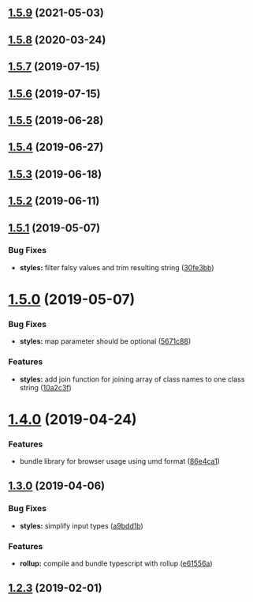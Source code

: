 ## [1.5.9](https://github.com/pascaliske/html-helpers/compare/v1.5.8...v1.5.9) (2021-05-03)



## [1.5.8](https://github.com/pascaliske/html-helpers/compare/v1.5.7...v1.5.8) (2020-03-24)



## [1.5.7](https://github.com/pascaliske/html-helpers/compare/v1.5.6...v1.5.7) (2019-07-15)



## [1.5.6](https://github.com/pascaliske/html-helpers/compare/v1.5.5...v1.5.6) (2019-07-15)



## [1.5.5](https://github.com/pascaliske/html-helpers/compare/v1.5.4...v1.5.5) (2019-06-28)



## [1.5.4](https://github.com/pascaliske/html-helpers/compare/v1.5.3...v1.5.4) (2019-06-27)



## [1.5.3](https://github.com/pascaliske/html-helpers/compare/v1.5.2...v1.5.3) (2019-06-18)



## [1.5.2](https://github.com/pascaliske/html-helpers/compare/v1.5.1...v1.5.2) (2019-06-11)



## [1.5.1](https://github.com/pascaliske/html-helpers/compare/v1.5.0...v1.5.1) (2019-05-07)


### Bug Fixes

* **styles:** filter falsy values and trim resulting string ([30fe3bb](https://github.com/pascaliske/html-helpers/commit/30fe3bb))



# [1.5.0](https://github.com/pascaliske/html-helpers/compare/v1.4.0...v1.5.0) (2019-05-07)


### Bug Fixes

* **styles:** map parameter should be optional ([5671c88](https://github.com/pascaliske/html-helpers/commit/5671c88))


### Features

* **styles:** add join function for joining array of class names to one class string ([10a2c3f](https://github.com/pascaliske/html-helpers/commit/10a2c3f))



# [1.4.0](https://github.com/pascaliske/html-helpers/compare/v1.3.0...v1.4.0) (2019-04-24)


### Features

* bundle library for browser usage using umd format ([86e4ca1](https://github.com/pascaliske/html-helpers/commit/86e4ca1))



## [1.3.0](https://github.com/pascaliske/html-helpers/compare/v1.2.3...v1.3.0) (2019-04-06)


### Bug Fixes

* **styles:** simplify input types ([a9bdd1b](https://github.com/pascaliske/html-helpers/commit/a9bdd1b))


### Features

* **rollup:** compile and bundle typescript with rollup ([e61556a](https://github.com/pascaliske/html-helpers/commit/e61556a))



## [1.2.3](https://github.com/pascaliske/html-helpers/compare/v1.2.2...v1.2.3) (2019-02-01)





